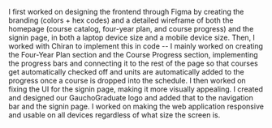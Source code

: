 I first worked on designing the frontend through Figma by creating the branding (colors + hex codes) and a detailed wireframe of both the homepage (course catalog, four-year plan, and course progress) and the signin page, in both a laptop device size and a mobile device size. 
Then, I worked with Chiran to implement this in code -- I mainly worked on creating the Four-Year Plan section and the Course Progress section, implementing the progress bars and connecting it to the rest of the page so that courses get automatically checked off and units are automatically added to the progress once a course is dropped into the schedule. 
I then worked on fixing the UI for the signin page, making it more visually appealing. 
I created and designed our GauchoGraduate logo and added that to the navigation bar and the signin page. 
I worked on making the web application responsive and usable on all devices regardless of what size the screen is.
